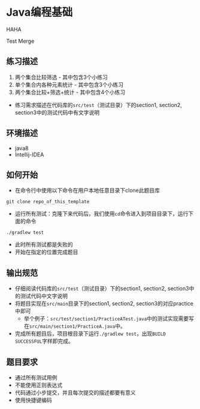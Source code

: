 # Java编程基础

HAHA

Test Merge

## 练习描述
1. 两个集合比较筛选 - 其中包含3个小练习
2. 单个集合内各种元素统计 - 其中包含3个小练习
3. 两个集合比较+筛选+统计 - 其中包含4个小练习

- 练习需求描述在代码库的`src/test`（测试目录）下的section1, section2, section3中的测试代码中有文字说明

## 环境描述 
- java8
- Intellij-IDEA

## 如何开始
- 在命令行中使用以下命令在用户本地任意目录下clone此题目库
```
git clone repo_of_this_template
```
- 运行所有测试：克隆下来代码后，我们使用`cd`命令进入到项目目录下，运行下面的命令
```
./gradlew test
```
- 此时所有测试都是失败的
- 开始在指定的位置完成题目

## 输出规范
- 仔细阅读代码库的`src/test`（测试目录）下的section1, section2, section3中的测试代码中文字说明
- 将题目实现在`src/main`目录下的section1, section2, section3的对应practice中即可
  - 举个例子：`src/test/section1/PracticeATest.java`中的测试实现需要写在`src/main/section1/PracticeA.java`中。
- 完成所有题目后，项目根目录下运行`./gradlew test`，出现`BUILD SUCCESSFUL`字样即完成。
    
## 题目要求
- 通过所有测试用例
- 不能使用正则表达式
- 代码通过小步提交，并且每次提交的描述都要有意义
- 使用快捷键编码


